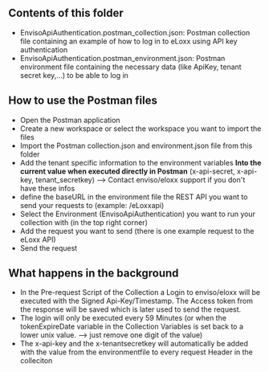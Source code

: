 ﻿## Contents of this folder  
- EnvisoApiAuthentication.postman_collection.json: Postman collection file containing an example of how to log in to eLoxx using API key authentication
- EnvisoApiAuthentication.postman_environment.json: Postman environment file containing the necessary data (like ApiKey, tenant secret key,...) to be able to log in

## How to use the Postman files  
- Open the Postman application
- Create a new workspace or select the workspace you want to import the files
- Import the Postman collection.json and environment.json file from this folder 
- Add the tenant specific information to the environment variables **Into the current value when executed directly in Postman** (x-api-secret, x-api-key, tenant_secretkey) --> Contact enviso/eloxx support if you don't have these infos
- define the baseURL in the environment file the REST API you want to send your requests to (example: /eLoxxapi)
- Select the Environment (EnvisoApiAuthentication) you want to run your collection with (in the top right corner)
- Add the request you want to send (there is one example request to the eLoxx API)
- Send the request

## What happens in the background
- In the Pre-request Script of the Collection a Login to enviso/eloxx will be executed with the Signed Api-Key/Timestamp. The Access token from the response will be saved which is later used to send the request.
- The login will only be executed every 59 Minutes (or when the tokenExpireDate variable in the Collection Variables is set back to a lower unix value. --> just remove one digit of the value) 
- The x-api-key and the x-tenantsecretkey will automatically be added with the value from the environmentfile to every request Header in the colleciton